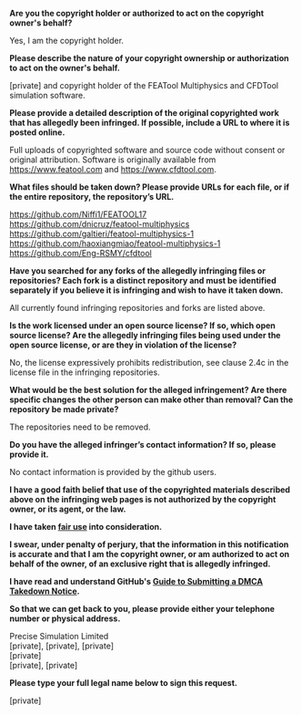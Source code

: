 **Are you the copyright holder or authorized to act on the copyright owner's behalf?**

Yes, I am the copyright holder.

**Please describe the nature of your copyright ownership or authorization to act on the owner's behalf.**

[private] and copyright holder of the FEATool Multiphysics and CFDTool simulation software.

**Please provide a detailed description of the original copyrighted work that has allegedly been infringed. If possible, include a URL to where it is posted online.**

Full uploads of copyrighted software and source code without consent or original attribution. Software is originally available from https://www.featool.com and https://www.cfdtool.com.

**What files should be taken down? Please provide URLs for each file, or if the entire repository, the repository’s URL.**

https://github.com/Niffi1/FEATOOL17  
https://github.com/dnicruz/featool-multiphysics  
https://github.com/galtieri/featool-multiphysics-1  
https://github.com/haoxiangmiao/featool-multiphysics-1  
https://github.com/Eng-RSMY/cfdtool

**Have you searched for any forks of the allegedly infringing files or repositories? Each fork is a distinct repository and must be identified separately if you believe it is infringing and wish to have it taken down.**

All currently found infringing repositories and forks are listed above.

**Is the work licensed under an open source license? If so, which open source license? Are the allegedly infringing files being used under the open source license, or are they in violation of the license?**

No, the license expressively prohibits redistribution, see clause 2.4c in the license file in the infringing repositories.

**What would be the best solution for the alleged infringement? Are there specific changes the other person can make other than removal? Can the repository be made private?**

The repositories need to be removed.

**Do you have the alleged infringer’s contact information? If so, please provide it.**

No contact information is provided by the github users.

**I have a good faith belief that use of the copyrighted materials described above on the infringing web pages is not authorized by the copyright owner, or its agent, or the law.**

**I have taken <a href="https://www.lumendatabase.org/topics/22">fair use</a> into consideration.**

**I swear, under penalty of perjury, that the information in this notification is accurate and that I am the copyright owner, or am authorized to act on behalf of the owner, of an exclusive right that is allegedly infringed.**

**I have read and understand GitHub's <a href="https://docs.github.com/articles/guide-to-submitting-a-dmca-takedown-notice/">Guide to Submitting a DMCA Takedown Notice</a>.**

**So that we can get back to you, please provide either your telephone number or physical address.**

Precise Simulation Limited  
[private], [private], [private]  
[private]  
[private], [private]

**Please type your full legal name below to sign this request.**

[private]
